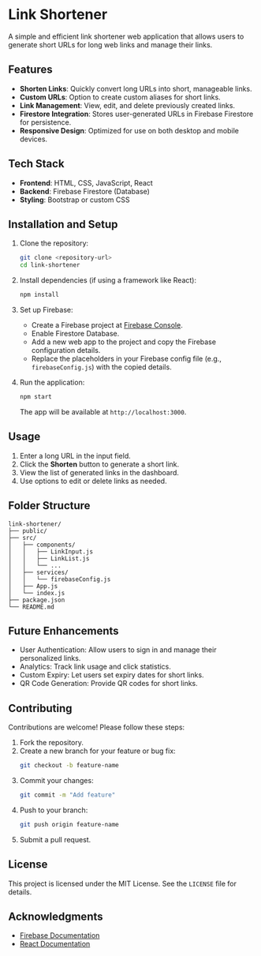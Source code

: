 # Link Shortener

A simple and efficient link shortener web application that allows users to generate short URLs for long web links and manage their links.

## Features

- **Shorten Links**: Quickly convert long URLs into short, manageable links.
- **Custom URLs**: Option to create custom aliases for short links.
- **Link Management**: View, edit, and delete previously created links.
- **Firestore Integration**: Stores user-generated URLs in Firebase Firestore for persistence.
- **Responsive Design**: Optimized for use on both desktop and mobile devices.

## Tech Stack

- **Frontend**: HTML, CSS, JavaScript, React
- **Backend**: Firebase Firestore (Database)
- **Styling**: Bootstrap or custom CSS

## Installation and Setup

1. Clone the repository:
   ```bash
   git clone <repository-url>
   cd link-shortener
   ```

2. Install dependencies (if using a framework like React):
   ```bash
   npm install
   ```

3. Set up Firebase:
   - Create a Firebase project at [Firebase Console](https://console.firebase.google.com/).
   - Enable Firestore Database.
   - Add a new web app to the project and copy the Firebase configuration details.
   - Replace the placeholders in your Firebase config file (e.g., `firebaseConfig.js`) with the copied details.

4. Run the application:
   ```bash
   npm start
   ```
   The app will be available at `http://localhost:3000`.

## Usage

1. Enter a long URL in the input field.
2. Click the **Shorten** button to generate a short link.
3. View the list of generated links in the dashboard.
4. Use options to edit or delete links as needed.

## Folder Structure

```
link-shortener/
├── public/
├── src/
│   ├── components/
│   │   ├── LinkInput.js
│   │   ├── LinkList.js
│   │   └── ...
│   ├── services/
│   │   └── firebaseConfig.js
│   ├── App.js
│   └── index.js
├── package.json
└── README.md
```

## Future Enhancements

- User Authentication: Allow users to sign in and manage their personalized links.
- Analytics: Track link usage and click statistics.
- Custom Expiry: Let users set expiry dates for short links.
- QR Code Generation: Provide QR codes for short links.

## Contributing

Contributions are welcome! Please follow these steps:

1. Fork the repository.
2. Create a new branch for your feature or bug fix:
   ```bash
   git checkout -b feature-name
   ```
3. Commit your changes:
   ```bash
   git commit -m "Add feature"
   ```
4. Push to your branch:
   ```bash
   git push origin feature-name
   ```
5. Submit a pull request.

## License

This project is licensed under the MIT License. See the `LICENSE` file for details.

## Acknowledgments

- [Firebase Documentation](https://firebase.google.com/docs)
- [React Documentation](https://reactjs.org/docs/getting-started.html)

